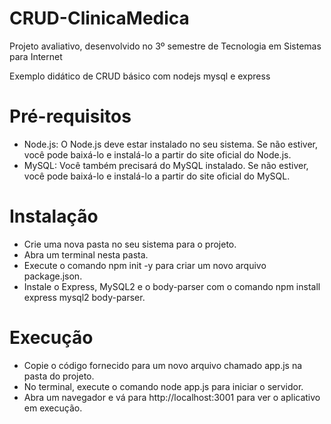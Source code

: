 # CRUD-ClinicaMedica
Projeto avaliativo, desenvolvido no 3º semestre de Tecnologia em Sistemas para Internet

Exemplo didático de CRUD básico com nodejs mysql e express

# Pré-requisitos
- Node.js: O Node.js deve estar instalado no seu sistema. Se não estiver, você pode baixá-lo e instalá-lo a partir do site oficial do Node.js.
- MySQL: Você também precisará do MySQL instalado. Se não estiver, você pode baixá-lo e instalá-lo a partir do site oficial do MySQL.

# Instalação
- Crie uma nova pasta no seu sistema para o projeto.
- Abra um terminal nesta pasta.
- Execute o comando npm init -y para criar um novo arquivo package.json.
- Instale o Express, MySQL2 e o body-parser com o comando npm install express mysql2 body-parser.

# Execução
- Copie o código fornecido para um novo arquivo chamado app.js na pasta do projeto.
- No terminal, execute o comando node app.js para iniciar o servidor.
- Abra um navegador e vá para http://localhost:3001 para ver o aplicativo em execução.
